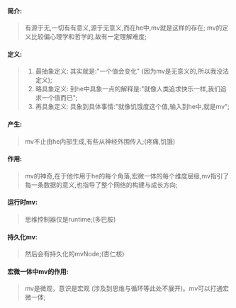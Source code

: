 #### 简介:
> 有源于无,一切有有意义,源于无意义,而在he中,mv就是这样的存在;
> mv的定义比较偏心理学和哲学的,故有一定理解难度;

#### 定义:
> 1. 最抽象定义: 其实就是:"一个值会变化" (因为mv是无意义的,所以我没法定义);
> 2. 略具象定义: 到he中具象一点的解释是:"就像人类追求快乐一样,我们追求一个值而已";
> 3. 再具象定义: 具象到具体事情:"就像饥饿度这个值,输入到he中,就是mv";

#### 产生:
> mv不止由he内部生成,有些从神经外围传入;(疼痛,饥饿)

#### 作用:
> mv的神奇,在于他作用于he的每个角落,宏微一体的每个维度层级,mv指引了每一条数据的意义,也指导了整个网络的构建与成长方向;

#### 运行时mv:
> 思维控制器仅是runtime;(多巴胺)

#### 持久化mv:
> 然后会有持久化的mvNode;(杏仁核)

#### 宏微一体中mv的作用:
> mv是微观，意识是宏观 (涉及到思维与循环等此处不展开)。mv可以打通宏微一体;
